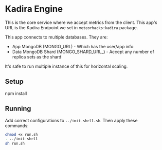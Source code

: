 # Kadira Engine

This is the core service where we accept metrics from the client. This app's URL is the Kadira Endpoint we set in `meteorhacks:kadira` package.

This app connects to multiple databases. They are:

* App MongoDB (MONGO_URL) - Which has the user/app info
* Data MongoDB Shard (MONGO_SHARD_URL_<shard-name>) - Accept any number of replica sets as the shard

It's safe to run multiple instance of this for horizontal scaling.


## Setup

npm install

## Running

Add correct configurations to `../init-shell.sh`. Then apply these commands:

```sh
chmod +x run.sh
. ../init-shell
sh run.sh
```

